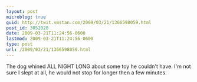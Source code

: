 ```yaml
---
layout: post
microblog: true
guid: http://twit.vmstan.com/2009/03/21/1366598059.html
post_id: 3052028
date: 2009-03-21T11:24:56-0600
lastmod: 2009-03-21T11:24:56-0600
type: post
url: /2009/03/21/1366598059.html
---
```

The dog whined ALL NIGHT LONG about some toy he couldn't have. I'm not sure I slept at all, he would not stop for longer then a few minutes.
